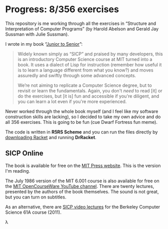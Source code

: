 # Progress: 8/356 exercises

This repository is me working through all the exercises in “Structure and Interpretation of Computer Programs” (by Harold Abelson and Gerald Jay Sussman with Julie Sussman).

I wrote in my book “[Junior to Senior](https://gum.co/junior-to-senior)”:

> Widely known simply as “SICP” and praised by many developers, this is an introductory Computer Science course at MIT turned into a book. It uses a dialect of Lisp for instruction (remember how useful it is to learn a language different from what you know?) and moves assuredly and swiftly through some advanced concepts.
>
> We’re not aiming to replicate a Computer Science degree, but to revisit or learn the fundamentals. Again, you don't _need_ to read [it] or do the exercises, but [it is] fun and accessible if you're diligent, and you can learn a lot even if you're more experienced.

Never worked through the whole book myself (and I feel like my software construction skills are lacking), so I decided to take my own advice and do all 356 exercises. This is going to be fun (cue Dwarf Fortress fun meme).

The code is written in **R5RS Scheme** and you can run the files directly by [downloading Racket](https://download.racket-lang.org/) and running **DrRacket**.

## SICP Online

The book is available for free on the [MIT Press website](https://mitpress.mit.edu/sicp/). This is the version I'm reading.

The July 1986 version of the MIT 6.001 course is also available for free on the [MIT OpenCourseWare YouTube channel](https://www.youtube.com/playlist?list=PLE18841CABEA24090). There are twenty lectures, presented by the authors of the book themselves. The sound is not great, but you can turn on subtitles.

As an alternative, there are [SICP video lectures](https://archive.org/details/ucberkeley-webcast-PL3E89002AA9B9879E?sort=titleSorter) for the Berkeley Computer Science 61A course (2011).

λ
